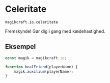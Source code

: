 
# Celeritate

`magikcraft.io.celeritate`

Fremskynde! Gør dig i gang med kædehastighed.

## Eksempel

```javascript
const magik = magikcraft.io;

function healFriend(playerName) {
    magik.auxilium(playerName);
}
```